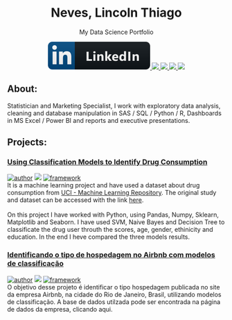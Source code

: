 <H1 <p align="Center">
Neves, Lincoln Thiago<br>
</H1>
</p>
<p align="Center">
My Data Science Portfolio<br>
</p>
<p align="center">
 <a href="https://www.linkedin.com/in/lincolntneves/?locale=en_US">
    <img src="https://github.com/lincolntneves/Portfolio/blob/main/linkedin.svg" style="vertical-align:top margin:6px 4px">
  </a>  
 <a href="https://twitter.com/lincoln_neves">
    <img src="https://github.com/lincolntneves/ColoredBadges/blob/master/svg/social/twitter.svg"  style="vertical-align:top margin:6px 4px">
  </a>  
  </a>  
 <a href="http://api.whatsapp.com/send?phone=5521989853479">
    <img src="https://github.com/lincolntneves/ColoredBadges/blob/master/svg/social/whatsapp.svg"  style="vertical-align:top margin:6px 4px">
  </a>  
 <a href="https://t.me/ltneves">
    <img src="https://github.com/lincolntneves/ColoredBadges/blob/master/svg/social/telegram.svg"  style="vertical-align:top margin:6px 4px">
  </a>  
 <a href="mailto:lincolnthiago.neves@gmail.com">
    <img src="https://github.com/lincolntneves/ColoredBadges/blob/master/svg/social/gmail.svg"  style="vertical-align:top margin:6px 4px">
  </a>  
</p>

## About: 

Statistician and Marketing Specialist, I work with exploratory data analysis, cleaning and database manipulation in SAS / SQL / Python / R, Dashboards in MS Excel / Power BI and reports and executive presentations.

## Projects:

### [Using Classification Models to Identify Drug Consumption](https://bit.ly/2ZJorHl)
[![author](https://img.shields.io/badge/author-lincolnneves-red.svg)](https://www.linkedin.com/in/lincolntneves/?locale=en_US) [![](https://img.shields.io/badge/python-3.7+-blue.svg)](https://www.python.org/downloads/release/python-365/) [![framework](https://img.shields.io/badge/framework-jupyternotebook-orange)](https://jupyter.org/)<br>
It is a machine learning project and have used a dataset about drug consumption from [UCI - Machine Learning Repository](https://archive.ics.uci.edu/ml/index.php). The original study and dataset can be accessed with the link [here](https://archive.ics.uci.edu/ml/datasets/Drug+consumption+%28quantified%29).<br><br>
On this project I have worked with Python, using Pandas, Numpy, Sklearn, Matplotlib and Seaborn. I have used SVM, Naive Bayes and Decision Tree to classificate the drug user throuth the scores, age, gender, ethinicity and education. In the end I heve compared the three models results.


### [Identificando o tipo de hospedagem no Airbnb com modelos de classificação](https://github.com/lincolntneves/Identificando-o-tipo-de-hospedagem-no-Airbnb-com-modelos-de-classifica-o) 
[![author](https://img.shields.io/badge/author-lincolnneves-red.svg)](https://www.linkedin.com/in/lincolntneves/?locale=en_US) [![](https://img.shields.io/badge/python-3.7+-blue.svg)](https://www.python.org/downloads/release/python-365/) [![framework](https://img.shields.io/badge/framework-jupyternotebook-orange)](https://jupyter.org/)<br>
O objetivo desse projeto é identificar o tipo hospedagem publicada no site da empresa Airbnb, na cidade do Rio de Janeiro, Brasil, utilizando modelos de classificação. A base de dados utilzada pode ser encontrada na página de dados da empresa, clicando aqui.

